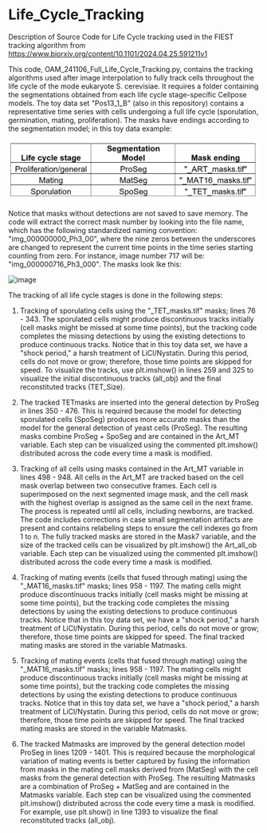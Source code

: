 
# Life_Cycle_Tracking
Description of Source Code for Life Cycle tracking used in the FIEST tracking algorithm from https://www.biorxiv.org/content/10.1101/2024.04.25.591211v1

This code, OAM_241106_Full_Life_Cycle_Tracking.py, contains the tracking algorithms used after image interpolation to fully track cells throughout the life cycle of the mode eukaryote S. cerevisiae. 
It requires a folder containing the segmentations obtained from each life cycle stage-specific Cellpose models. 
The toy data set "Pos13_1_B" (also in this repository) contains a representative time series with cells undergoing a full life cycle (sporulation, germination, mating, proliferation). The masks have endings according to the segmentation model; in this toy data example: 

![Table](Table_1.png)

Notice that masks without detections are not saved to save memory. The code will extract the correct mask number by looking into the file name, which has the following standardized naming convention: "img_000000000_Ph3_00", where the nine zeros between the underscores are changed to represent the current time points in the time series starting counting from zero. For instance, image number 717 will be: "img_000000716_Ph3_000". The masks look lke this: 

![image](Life_Cycle_Masks.jpg)

The tracking of all life cycle stages is done in the following steps: 

1. Tracking of sporulating cells using the "_TET_masks.tif" masks; lines 76 - 343. The sporulated cells might produce discontinuous tracks initially (cell masks might be missed at some time points), but the tracking code completes the missing detections by using the existing detections to produce continuous tracks. Notice that in this toy data set, we have a "shock period," a harsh treatment of LiCl/Nystatin. During this period, cells do not move or grow; therefore, those time points are skipped for speed. 
To visualize the tracks, use plt.imshow() in lines 259 and 325 to visualize the initial discontinuous tracks (all_obj) and the final reconstituted tracks (TET_Size). 

 
2. The tracked TETmasks are inserted into the general detection by ProSeg in lines 350 - 476. This is required because the model for detecting sporulated cells (SpoSeg) produces more accurate masks than the model for the general detection of yeast cells (ProSeg). The resulting masks combine ProSeg + SpoSeg and are contained in the Art_MT variable. 
Each step can be visualized using the commented plt.imshow() distributed across the code every time a mask is modified. 


3. Tracking of all cells using masks contained in the Art_MT variable in lines 498 - 948. All cells in the Art_MT are tracked based on the cell mask overlap between two consecutive frames. Each cell is superimposed on the next segmented image mask, and the cell mask with the highest overlap is assigned as the same cell in the next frame. The process is repeated until all cells, including newborns, are tracked. The code includes corrections in case small segmentation artifacts are present and contains relabeling steps to ensure the cell indexes go from 1 to n. The fully tracked masks are stored in the Mask7 variable, and the size of the tracked cells can be visualized by plt.imshow() the Art_all_ob variable. 
Each step can be visualized using the commented plt.imshow() distributed across the code every time a mask is modified. 

4. Tracking of mating events (cells that fused through mating) using the "_MAT16_masks.tif" masks; lines 958 - 1197. The mating cells might produce discontinuous tracks initially (cell masks might be missing at some time points), but the tracking code completes the missing detections by using the existing detections to produce continuous tracks. Notice that in this toy data set, we have a "shock period," a harsh treatment of LiCl/Nystatin. During this period, cells do not move or grow; therefore, those time points are skipped for speed. The final tracked mating masks are stored in the variable Matmasks.

5. Tracking of mating events (cells that fused through mating) using the "_MAT16_masks.tif" masks; lines 958 - 1197. The mating cells might produce discontinuous tracks initially (cell masks might be missing at some time points), but the tracking code completes the missing detections by using the existing detections to produce continuous tracks. Notice that in this toy data set, we have a "shock period," a harsh treatment of LiCl/Nystatin. During this period, cells do not move or grow; therefore, those time points are skipped for speed. The final tracked mating masks are stored in the variable Matmasks.

6. The tracked Matmasks are improved by the general detection model ProSeg in lines 1209 - 1401. This is required because the morphological variation of mating events is better captured by fusing the information from masks in the mating cell masks derived from (MatSeg) with the cell masks from the general detection with ProSeg. The resulting Matmasks are a combination of ProSeg + MatSeg and are contained in the Matmasks variable. 
Each step can be visualized using the commented plt.imshow() distributed across the code every time a mask is modified. For example, use plt.show() in line 1393 to visualize the final reconstituted tracks (all_obj).
